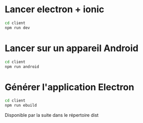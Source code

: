 # Lancer electron + ionic
```bash
cd client
npm run dev
```

# Lancer sur un appareil Android
```bash
cd client
npm run android
```

# Générer l'application Electron
```bash
cd client
npm run ebuild
```

Disponible par la suite dans le répertoire dist

